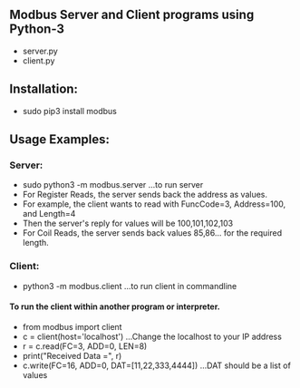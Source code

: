 ## Modbus Server and Client programs using Python-3
* server.py
* client.py

## Installation:
* sudo pip3 install modbus

## Usage Examples:

### Server:
* sudo python3 -m modbus.server ...to run server
* For Register Reads, the server sends back the address as values. 
* For example, the client wants to read with FuncCode=3, Address=100, and Length=4 
* Then the server's reply for values will be 100,101,102,103
* For Coil Reads, the server sends back values 85,86... for the required length.

### Client:
* python3 -m modbus.client ...to run client in commandline
#### To run the client within another program or interpreter.
* from modbus import client
* c = client(host='localhost') ...Change the localhost to your IP address
* r = c.read(FC=3, ADD=0, LEN=8)
* print("Received Data =", r)  
* c.write(FC=16, ADD=0, DAT=[11,22,333,4444]) ...DAT should be a list of values

